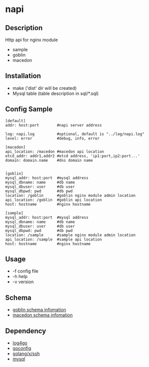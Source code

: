 # napi
## Description
Http api for nginx module
* sample
* goblin
* macedon

## Installation
* make ('dist' dir will be created)
* Mysql table (table description in sql/*.sql)

## Config Sample

```
[default]
addr: host:port        #napi server address

log: napi.log          #optional, default is "../log/napi.log"
level: error           #debug, info, error

[macedon]
api_location: /macedon #macedon api location
etcd_addr: addr1,addr2 #etcd address, 'ip1:port,ip2:port...'
domain: domain.name    #dns domain name


[goblin]
mysql_addr: host:port  #mysql address
mysql_dbname: name     #db name
mysql_dbuser: user     #db user
mysql_dbpwd: pwd       #db pwd
location: /goblin      #goblin nginx module admin location
api_location: /goblin  #goblin api location
host: hostname         #nginx hostname

[sample]
mysql_addr: host:port  #mysql address
mysql_dbname: name     #db name
mysql_dbuser: user     #db user
mysql_dbpwd: pwd       #db pwd
location: /sample      #sample nginx module admin location
api_location: /sample  #sample api location
host: hostname         #nginx hostname
```

## Usage

* -f config file
* -h help
* -v version

## Schema

* [goblin schema infomation](modules/goblin/doc/SCHEMA.md)
* [macedon schema infomation](modules/macedon/doc/SCHEMA.md)

## Dependency

* [log4go](http://code.google.com/p/log4go)
* [goconfig](https://github.com/msbranco/goconfig)
* [golang/x/ssh](http://golang.org/x/crypto/ssh)
* [mysql](https://github.com/go-sql-driver/mysql)
